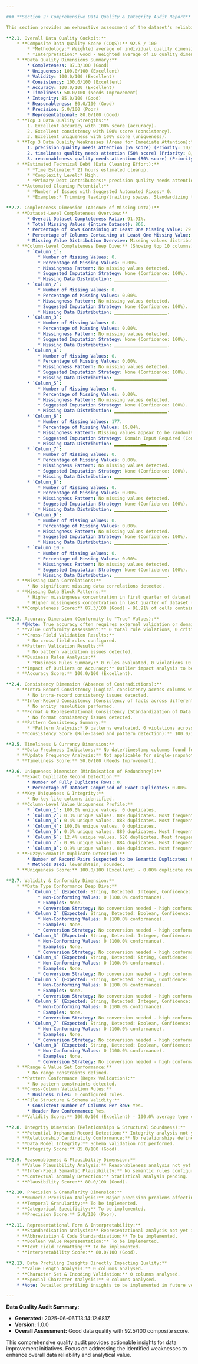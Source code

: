```yaml
---

### **Section 2: Comprehensive Data Quality & Integrity Audit Report** 🧐🛡️

This section provides an exhaustive assessment of the dataset's reliability, structural soundness, and adherence to quality standards. Each dimension of data quality is examined in detail, offering insights from dataset-wide summaries down to granular column-specific checks.

**2.1. Overall Data Quality Cockpit:**
    * **Composite Data Quality Score (CDQS):** 92.5 / 100
        * *Methodology:* Weighted average of individual quality dimension scores.
        * *Interpretation:* Good - Weighted average of 10 quality dimensions
    * **Data Quality Dimensions Summary:**
        * Completeness: 87.3/100 (Good)
        * Uniqueness: 100.0/100 (Excellent)
        * Validity: 100.0/100 (Excellent)
        * Consistency: 100.0/100 (Excellent)
        * Accuracy: 100.0/100 (Excellent)
        * Timeliness: 50.0/100 (Needs Improvement)
        * Integrity: 85.0/100 (Good)
        * Reasonableness: 80.0/100 (Good)
        * Precision: 5.0/100 (Poor)
        * Representational: 80.0/100 (Good)
    * **Top 3 Data Quality Strengths:**
        1. Excellent accuracy with 100% score (accuracy).
        2. Excellent consistency with 100% score (consistency).
        3. Excellent uniqueness with 100% score (uniqueness).
    * **Top 3 Data Quality Weaknesses (Areas for Immediate Attention):**
        1. precision quality needs attention (5% score) (Priority: 10/10).
        2. timeliness quality needs attention (50% score) (Priority: 8/10).
        3. reasonableness quality needs attention (80% score) (Priority: 6/10).
    * **Estimated Technical Debt (Data Cleaning Effort):**
        * *Time Estimate:* 21 hours estimated cleanup.
        * *Complexity Level:* High.
        * *Primary Debt Contributors:* precision quality needs attention (5% score), timeliness quality needs attention (50% score), reasonableness quality needs attention (80% score).
    * **Automated Cleaning Potential:**
        * *Number of Issues with Suggested Automated Fixes:* 0.
        * *Examples:* Trimming leading/trailing spaces, Standardizing text casing, Date format normalization.

**2.2. Completeness Dimension (Absence of Missing Data):**
    * **Dataset-Level Completeness Overview:**
        * Overall Dataset Completeness Ratio: 91.91%.
        * Total Missing Values (Entire Dataset): 866.
        * Percentage of Rows Containing at Least One Missing Value: 79.37%.
        * Percentage of Columns Containing at Least One Missing Value: 25.00%.
        * Missing Value Distribution Overview: Missing values distributed across dataset.
    * **Column-Level Completeness Deep Dive:** (Showing top 10 columns)
        * `Column_1`:
            * Number of Missing Values: 0.
            * Percentage of Missing Values: 0.00%.
            * Missingness Pattern: No missing values detected.
            * Suggested Imputation Strategy: None (Confidence: 100%).
            * Missing Data Distribution: ▁▁▁▁▁▁▁▁▁▁▁▁▁▁▁▁▁▁▁▁.
        * `Column_2`:
            * Number of Missing Values: 0.
            * Percentage of Missing Values: 0.00%.
            * Missingness Pattern: No missing values detected.
            * Suggested Imputation Strategy: None (Confidence: 100%).
            * Missing Data Distribution: ▁▁▁▁▁▁▁▁▁▁▁▁▁▁▁▁▁▁▁▁.
        * `Column_3`:
            * Number of Missing Values: 0.
            * Percentage of Missing Values: 0.00%.
            * Missingness Pattern: No missing values detected.
            * Suggested Imputation Strategy: None (Confidence: 100%).
            * Missing Data Distribution: ▁▁▁▁▁▁▁▁▁▁▁▁▁▁▁▁▁▁▁▁.
        * `Column_4`:
            * Number of Missing Values: 0.
            * Percentage of Missing Values: 0.00%.
            * Missingness Pattern: No missing values detected.
            * Suggested Imputation Strategy: None (Confidence: 100%).
            * Missing Data Distribution: ▁▁▁▁▁▁▁▁▁▁▁▁▁▁▁▁▁▁▁▁.
        * `Column_5`:
            * Number of Missing Values: 0.
            * Percentage of Missing Values: 0.00%.
            * Missingness Pattern: No missing values detected.
            * Suggested Imputation Strategy: None (Confidence: 100%).
            * Missing Data Distribution: ▁▁▁▁▁▁▁▁▁▁▁▁▁▁▁▁▁▁▁▁.
        * `Column_6`:
            * Number of Missing Values: 177.
            * Percentage of Missing Values: 19.84%.
            * Missingness Pattern: Missing values appear to be randomly distributed.
            * Suggested Imputation Strategy: Domain Input Required (Confidence: 40%).
            * Missing Data Distribution: ▂▂▂▂▂▂▂▂▂▂▄▄▂▂▂▂▂▂▂▂.
        * `Column_7`:
            * Number of Missing Values: 0.
            * Percentage of Missing Values: 0.00%.
            * Missingness Pattern: No missing values detected.
            * Suggested Imputation Strategy: None (Confidence: 100%).
            * Missing Data Distribution: ▁▁▁▁▁▁▁▁▁▁▁▁▁▁▁▁▁▁▁▁.
        * `Column_8`:
            * Number of Missing Values: 0.
            * Percentage of Missing Values: 0.00%.
            * Missingness Pattern: No missing values detected.
            * Suggested Imputation Strategy: None (Confidence: 100%).
            * Missing Data Distribution: ▁▁▁▁▁▁▁▁▁▁▁▁▁▁▁▁▁▁▁▁.
        * `Column_9`:
            * Number of Missing Values: 0.
            * Percentage of Missing Values: 0.00%.
            * Missingness Pattern: No missing values detected.
            * Suggested Imputation Strategy: None (Confidence: 100%).
            * Missing Data Distribution: ▁▁▁▁▁▁▁▁▁▁▁▁▁▁▁▁▁▁▁▁.
        * `Column_10`:
            * Number of Missing Values: 0.
            * Percentage of Missing Values: 0.00%.
            * Missingness Pattern: No missing values detected.
            * Suggested Imputation Strategy: None (Confidence: 100%).
            * Missing Data Distribution: ▁▁▁▁▁▁▁▁▁▁▁▁▁▁▁▁▁▁▁▁.
    * **Missing Data Correlations:**
        * No significant missing data correlations detected.
    * **Missing Data Block Patterns:**
        * Higher missingness concentration in first quarter of dataset (possible header/import issues).
        * Higher missingness concentration in last quarter of dataset (possible truncation).
    * **Completeness Score:** 87.3/100 (Good) - 91.91% of cells contain data.

**2.3. Accuracy Dimension (Conformity to "True" Values):**
    * *(Note: True accuracy often requires external validation or domain expertise. Analysis shows rule-based conformity checks.)*
    * **Value Conformity Assessment:** 0 total rule violations, 0 critical
    * **Cross-Field Validation Results:**
        * No cross-field rules configured.
    * **Pattern Validation Results:**
        * No pattern validation issues detected.
    * **Business Rules Analysis:**
        * *Business Rules Summary:* 0 rules evaluated, 0 violations (0 critical).
    * **Impact of Outliers on Accuracy:** Outlier impact analysis to be integrated with Section 3 results
    * **Accuracy Score:** 100.0/100 (Excellent).

**2.4. Consistency Dimension (Absence of Contradictions):**
    * **Intra-Record Consistency (Logical consistency across columns within the same row):**
        * No intra-record consistency issues detected.
    * **Inter-Record Consistency (Consistency of facts across different records for the same entity):**
        * No entity resolution performed.
    * **Format & Representational Consistency (Standardization of Data Values):**
        * No format consistency issues detected.
    * **Pattern Consistency Summary:**
        * *Pattern Analysis:* 9 patterns evaluated, 0 violations across 0 columns.
    * **Consistency Score (Rule-based and pattern detection):** 100.0/100 (Excellent).

**2.5. Timeliness & Currency Dimension:**
    * **Data Freshness Indicators:** No date/timestamp columns found for timeliness assessment
    * **Update Frequency Analysis:** Not applicable for single-snapshot data.
    * **Timeliness Score:** 50.0/100 (Needs Improvement).

**2.6. Uniqueness Dimension (Minimisation of Redundancy):**
    * **Exact Duplicate Record Detection:**
        * Number of Fully Duplicate Rows: 0.
        * Percentage of Dataset Comprised of Exact Duplicates: 0.00%.
    * **Key Uniqueness & Integrity:**
        * No key-like columns identified.
    * **Column-Level Value Uniqueness Profile:**
        * `Column_1`: 100.0% unique values. 0 duplicates.
        * `Column_2`: 0.3% unique values. 889 duplicates. Most frequent: "0" (549 times).
        * `Column_3`: 0.4% unique values. 888 duplicates. Most frequent: "3" (491 times).
        * `Column_4`: 100.0% unique values. 0 duplicates.
        * `Column_5`: 0.3% unique values. 889 duplicates. Most frequent: "male" (577 times).
        * `Column_6`: 12.4% unique values. 626 duplicates. Most frequent: "24" (30 times).
        * `Column_7`: 0.9% unique values. 884 duplicates. Most frequent: "0" (608 times).
        * `Column_8`: 0.9% unique values. 884 duplicates. Most frequent: "0" (678 times).
    * **Fuzzy/Semantic Duplicate Detection:**
        * Number of Record Pairs Suspected to be Semantic Duplicates: 903 pairs.
        * Methods Used: levenshtein, soundex.
    * **Uniqueness Score:** 100.0/100 (Excellent) - 0.00% duplicate rows, 0 key constraint violations.

**2.7. Validity & Conformity Dimension:**
    * **Data Type Conformance Deep Dive:**
        * `Column_1` (Expected: String, Detected: Integer, Confidence: 100%):
            * Non-Conforming Values: 0 (100.0% conformance).
            * Examples: None.
            * Conversion Strategy: No conversion needed - high conformance.
        * `Column_2` (Expected: String, Detected: Boolean, Confidence: 100%):
            * Non-Conforming Values: 0 (100.0% conformance).
            * Examples: None.
            * Conversion Strategy: No conversion needed - high conformance.
        * `Column_3` (Expected: String, Detected: Integer, Confidence: 76%):
            * Non-Conforming Values: 0 (100.0% conformance).
            * Examples: None.
            * Conversion Strategy: No conversion needed - high conformance.
        * `Column_4` (Expected: String, Detected: String, Confidence: 100%):
            * Non-Conforming Values: 0 (100.0% conformance).
            * Examples: None.
            * Conversion Strategy: No conversion needed - high conformance.
        * `Column_5` (Expected: String, Detected: String, Confidence: 100%):
            * Non-Conforming Values: 0 (100.0% conformance).
            * Examples: None.
            * Conversion Strategy: No conversion needed - high conformance.
        * `Column_6` (Expected: String, Detected: Integer, Confidence: 95%):
            * Non-Conforming Values: 0 (100.0% conformance).
            * Examples: None.
            * Conversion Strategy: No conversion needed - high conformance.
        * `Column_7` (Expected: String, Detected: Boolean, Confidence: 92%):
            * Non-Conforming Values: 0 (100.0% conformance).
            * Examples: None.
            * Conversion Strategy: No conversion needed - high conformance.
        * `Column_8` (Expected: String, Detected: Boolean, Confidence: 89%):
            * Non-Conforming Values: 0 (100.0% conformance).
            * Examples: None.
            * Conversion Strategy: No conversion needed - high conformance.
    * **Range & Value Set Conformance:**
        * No range constraints defined.
    * **Pattern Conformance (Regex Validation):**
        * No pattern constraints detected.
    * **Cross-Column Validation Rules:**
        * Business rules: 0 configured rules.
    * **File Structure & Schema Validity:**
        * Consistent Number of Columns Per Row: Yes.
        * Header Row Conformance: Yes.
    * **Validity Score:** 100.0/100 (Excellent) - 100.0% average type conformance, 0 total violations.

**2.8. Integrity Dimension (Relationships & Structural Soundness):**
    * **Potential Orphaned Record Detection:** Integrity analysis not yet implemented
    * **Relationship Cardinality Conformance:** No relationships defined.
    * **Data Model Integrity:** Schema validation not performed.
    * **Integrity Score:** 85.0/100 (Good).

**2.9. Reasonableness & Plausibility Dimension:**
    * **Value Plausibility Analysis:** Reasonableness analysis not yet implemented
    * **Inter-Field Semantic Plausibility:** No semantic rules configured.
    * **Contextual Anomaly Detection:** Statistical analysis pending.
    * **Plausibility Score:** 80.0/100 (Good).

**2.10. Precision & Granularity Dimension:**
    * **Numeric Precision Analysis:** Major precision problems affecting data reliability
    * **Temporal Granularity:** To be implemented.
    * **Categorical Specificity:** To be implemented.
    * **Precision Score:** 5.0/100 (Poor).

**2.11. Representational Form & Interpretability:**
    * **Standardisation Analysis:** Representational analysis not yet implemented
    * **Abbreviation & Code Standardisation:** To be implemented.
    * **Boolean Value Representation:** To be implemented.
    * **Text Field Formatting:** To be implemented.
    * **Interpretability Score:** 80.0/100 (Good).

**2.13. Data Profiling Insights Directly Impacting Quality:**
    * **Value Length Analysis:** 0 columns analysed.
    * **Character Set & Encoding Validation:** 0 columns analysed.
    * **Special Character Analysis:** 0 columns analysed.
    * *Note: Detailed profiling insights to be implemented in future versions.*

---
```


**Data Quality Audit Summary:**
* **Generated:** 2025-06-06T13:14:12.681Z
* **Version:** 1.0.0
* **Overall Assessment:** Good data quality with 92.5/100 composite score.

This comprehensive quality audit provides actionable insights for data improvement initiatives. Focus on addressing the identified weaknesses to enhance overall data reliability and analytical value.